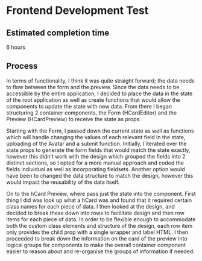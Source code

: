 # Frontend Development Test

## Estimated completion time
6 hours

## Process

In terms of functionality, I think it was quite straight forward; the data needs to flow between the form and the preview. Since the data needs to be accessible by the entire application, I decided to place the data in the state of the root application as well as create functions that would allow the components to update the state with new data. From there I began structuring 2 container components, the Form (HCardEditor) and the Preview (HCardPreview) to receive the state as props.

Starting with the Form, I passed down the current state as well as functions which will handle changing the values of each relevant field in the state, uploading of the Avatar and a submit function. Initially, I iterated over the state props to generate the form fields that would match the state exactly, however this didn’t work with the design which grouped the fields into 2 distinct sections, so I opted for a more manual approach and coded the fields individual as well as incorporating fieldsets. Another option would have been to changed the data structure to match the design, however this would impact the reusability of the data itself.

On to the hCard Preview, where pass just the state into the component. First thing I did was look up what a hCard was and found that it required certain class names for each piece of data. I then looked at the design, and decided to break these down into rows to facilitate design and then row items for each piece of data. In order to be flexible enough to accommodate both the custom class elements and structure of the design, each row item only provides the child prop with a single wrapper and label HTML. I then proceeded to break down the information on the card of the preview into logical groups for components to make the overall container component easier to reason about and re-organise the groups of information if needed.